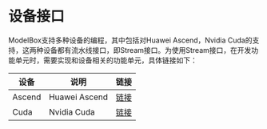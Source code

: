 # 设备接口

ModelBox支持多种设备的编程，其中包括对Huawei Ascend，Nvidia Cuda的支持，这两种设备都有流水线接口，即Stream接口。为使用Stream接口，在开发功能单元时，需要实现和设备相关的功能单元，具体链接如下：

| 设备   | 说明          | 链接                        |
| ------ | ------------- | --------------------------- |
| Ascend | Huawei Ascend | [链接](ascend.md) |
| Cuda   | Nvidia Cuda   | [链接](cuda.md)   |
